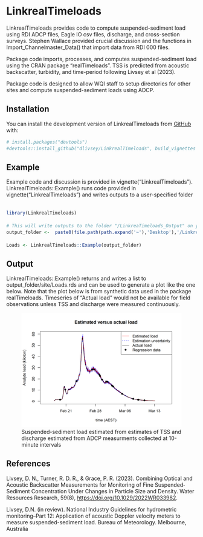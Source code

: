 
<!-- README.md is generated from README.Rmd. Please edit that file -->

# LinkrealTimeloads

<!-- badges: start -->
<!-- badges: end -->

LinkrealTimeloads provides code to compute suspended-sediment load using
RDI ADCP files, Eagle IO csv files, discharge, and cross-section
surveys. Stephen Wallace provided crucial discussion and the functions
in Import_Channelmaster_Data() that import data from RDI 000 files.

Package code imports, processes, and computes suspended-sediment load
using the CRAN package “realTimeloads”. TSS is predicted from acoustic
backscatter, turbidity, and time-period following Livsey et al (2023).

Package code is designed to allow WQI staff to setup directories for
other sites and compute suspended-sediment loads using ADCP.

## Installation

You can install the development version of LinkrealTimeloads from
[GitHub](https://github.com/) with:

``` r
# install.packages("devtools")
#devtools::install_github("dlivsey/LinkrealTimeloads", build_vignettes = TRUE)
```

## Example

Example code and discussion is provided in
vignette(“LinkrealTimeloads”). LinkrealTimeloads::Example() runs code
provided in vignette(“LinkrealTimeloads”) and writes outputs to a
user-specified folder

``` r

library(LinkrealTimeloads)

# This will write outputs to the folder "/LinkreaTimeloads_Output" on your Desktop 
output_folder <-  paste0(file.path(path.expand('~'),'Desktop'),'/LinkreaTimeloads_Output')

Loads <- LinkrealTimeloads::Example(output_folder)
```

## Output

LinkrealTimeloads::Example() returns and writes a list to
output_folder/site/Loads.rds and can be used to generate a plot like the
one below. Note that the plot below is from synthetic data used in the
package realTimeloads. Timeseries of “Actual load” would not be
available for field observations unless TSS and discharge were measured
continuously.

<figure>
<img src="man/figures/README-example-1.png"
alt="Suspended-sediment load estimated from estimates of TSS and discharge estimated from ADCP measurments collected at 10-minute intervals" />
<figcaption aria-hidden="true">Suspended-sediment load estimated from
estimates of TSS and discharge estimated from ADCP measurments collected
at 10-minute intervals</figcaption>
</figure>

## References

Livsey, D. N., Turner, R. D. R., & Grace, P. R. (2023). Combining
Optical and Acoustic Backscatter Measurements for Monitoring of Fine
Suspended‐Sediment Concentration Under Changes in Particle Size and
Density. Water Resources Research, 59(8),
<https://doi.org/10.1029/2022WR033982>.

Livsey, D.N. (in review). National Industry Guidelines for hydrometric
monitoring–Part 12: Application of acoustic Doppler velocity meters to
measure suspended-sediment load. Bureau of Meteorology. Melbourne,
Australia
